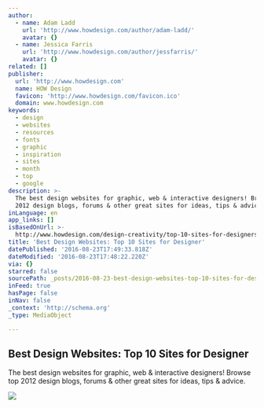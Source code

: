 ```yaml
---
author:
  - name: Adam Ladd
    url: 'http://www.howdesign.com/author/adam-ladd/'
    avatar: {}
  - name: Jessica Farris
    url: 'http://www.howdesign.com/author/jessfarris/'
    avatar: {}
related: []
publisher:
  url: 'http://www.howdesign.com'
  name: HOW Design
  favicon: 'http://www.howdesign.com/favicon.ico'
  domain: www.howdesign.com
keywords:
  - design
  - websites
  - resources
  - fonts
  - graphic
  - inspiration
  - sites
  - month
  - top
  - google
description: >-
  The best design websites for graphic, web & interactive designers! Browse top
  2012 design blogs, forums & other great sites for ideas, tips & advice.
inLanguage: en
app_links: []
isBasedOnUrl: >-
  http://www.howdesign.com/design-creativity/top-10-sites-for-designers/best-websites-december-2014/
title: 'Best Design Websites: Top 10 Sites for Designer'
datePublished: '2016-08-23T17:49:33.818Z'
dateModified: '2016-08-23T17:48:22.220Z'
via: {}
starred: false
sourcePath: _posts/2016-08-23-best-design-websites-top-10-sites-for-designer.md
inFeed: true
hasPage: false
inNav: false
_context: 'http://schema.org'
_type: MediaObject

---
```

<article style=""><h1>Best Design Websites: Top 10 Sites for Designer</h1><p>The best design websites for graphic, web &amp; interactive designers! Browse top 2012 design blogs, forums &amp; other great sites for ideas, tips &amp; advice.</p><img src="http://www.howdesign.com/wp-content/uploads/header-logo.png" /></article>